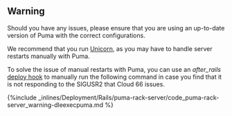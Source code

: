 <!-- usedin: [ _rails/deployment/puma-rack-server.md] -->


## Warning

Should you have any issues, please ensure that you are using an up-to-date version of Puma with the correct configurations.

We recommend that you run [Unicorn](/web-server/unicorn-rack-server), as you may have to handle server restarts manually with Puma.


To solve the issue of manual restarts with Puma, you can use an _after_rails_ [deploy hook](/deployment/deploy-hooks) to manually run the following command in case you find that it is not responding to the SIGUSR2 that Cloud 66 issues.

{%include _inlines/Deployment/Rails/puma-rack-server/code_puma-rack-server_warning-dleexecpuma.md %}



